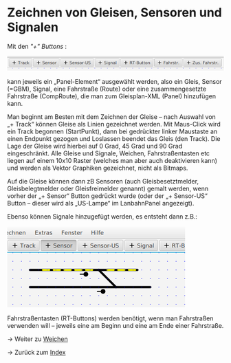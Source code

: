 #  Zeichnen von Gleisen, Sensoren und Signalen

Mit den *"+" Buttons* :

![](img2.png)

kann jeweils ein „Panel-Element“ ausgewählt werden, also ein Gleis, Sensor (=GBM), Signal, eine Fahrstraße (Route) oder eine zusammengesetzte Fahrstraße (CompRoute), die man zum Gleisplan-XML (Panel) hinzufügen kann.

Man beginnt am Besten mit dem Zeichnen der Gleise – nach Auswahl von „+ Track“ können Gleise als Linien gezeichnet werden. Mit Maus-Click wird ein Track begonnen (StartPunkt), dann bei  gedrückter linker Maustaste an einen Endpunkt gezogen und Loslassen beendet das Gleis (den Track). Die Lage der Gleise wird hierbei auf  0 Grad, 45 Grad und 90 Grad eingeschränkt. Alle Gleise und Signale, Weichen, Fahrstraßentasten etc liegen auf einem 10x10 Raster (welches man aber auch deaktivieren kann) und werden als Vektor Graphiken gezeichnet, nicht als Bitmaps.

Auf die Gleise können dann zB Sensoren (auch Gleisbesetztmelder, Gleisbelegtmelder oder Gleisfreimelder genannt) gemalt werden, wenn vorher der „+ Sensor“ Button gedrückt wurde  (oder der „+ Sensor-US“ Button – dieser wird als „US-Lampe“ im LanbahnPanel angezeigt). 

Ebenso können Signale hinzugefügt werden, es entsteht dann z.B.:

![](img3.png)

Fahrstraßentasten (RT-Buttons)  werden benötigt, wenn man Fahrstraßen verwenden will – jeweils eine am Beginn und eine am Ende einer Fahrstraße.


-> Weiter zu [Weichen](3-Weichen.md)

-> Zurück zum [Index](index.md)